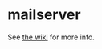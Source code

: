 # mailserver

See [the wiki][1] for more info.

<!-- REFERENCES -->
[1]:https://github.com/SomethingWithHorizons/mailserver/wiki
